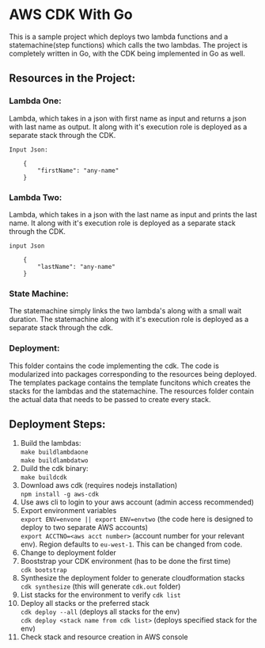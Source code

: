 # AWS CDK With Go
This is a sample project which deploys two lambda functions and a statemachine(step functions) which calls the two lambdas. The project is completely written in Go, with the CDK being implemented in Go as well.  

## Resources in the Project:
### Lambda One:
Lambda, which takes in a json with first name as input and returns a json with last name as output. It along with it's execution role is deployed as a separate stack through the CDK.  

`Input Json:`
```
    {
        "firstName": "any-name"
    }
```
   
### Lambda Two:
Lambda, which takes in a json with the last name  as input and prints the last name. It along with it's execution role is deployed as a separate stack through the CDK.  

`input Json`
```
    {
        "lastName": "any-name"
    }
```
  
### State Machine:
The statemachine simply links the two lambda's along with a small wait duration. The statemachine along with it's execution role is deployed as a separate stack through the cdk.

### Deployment:
This folder contains the code implementing the cdk. The code is modularized into packages corresponding to the resources being deployed. The templates package contains the template funcitons which creates the stacks for the lambdas and the statemachine. The resources folder contain the actual data that needs to be passed to create every stack.
  
## Deployment Steps:
1. Build the lambdas:   
`make buildlambdaone`   
`make buildlambdatwo`
2. Duild the cdk binary:  
`make buildcdk`
3. Download aws cdk (requires nodejs installation)  
`npm install -g aws-cdk`
4. Use aws cli to login to your aws account (admin access recommended)
5. Export environment variables     
`export ENV=envone || export ENV=envtwo` (the code here is designed to deploy to two separate AWS accounts)  
`export ACCTNO=<aws acct number>` (account number for your relevant env). Region defaults to `eu-west-1`. This can be changed from code.
6. Change to deployment folder
7. Booststrap your CDK environment (has to be done the first time)  
`cdk bootstrap`
8. Synthesize the deployment folder to generate cloudformation stacks  
`cdk synthesize` (this will generate `cdk.out` folder)
9. List stacks for the environment to verify  `cdk list`
10. Deploy all stacks or the preferred stack    
`cdk deploy --all` (deploys all stacks for the env)  
`cdk deploy <stack name from cdk list>` (deploys specified stack for the env)
11. Check stack and resource creation in AWS console